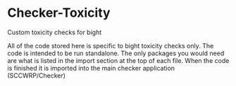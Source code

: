 # Checker-Toxicity
Custom toxicity checks for bight

All of the code stored here is specific to bight toxicity checks only. The code is intended to be run standalone. The only packages you would need are what is listed in the import section at the top of each file. When the code is finished it is imported into the main checker application (SCCWRP/Checker)
